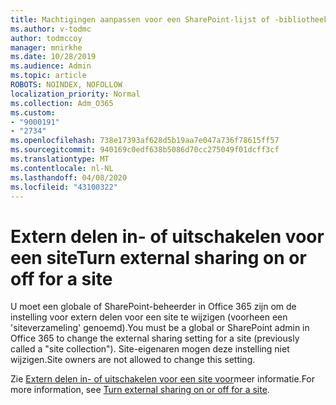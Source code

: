 ```yaml
---
title: Machtigingen aanpassen voor een SharePoint-lijst of -bibliotheek
ms.author: v-todmc
author: todmccoy
manager: mnirkhe
ms.date: 10/28/2019
ms.audience: Admin
ms.topic: article
ROBOTS: NOINDEX, NOFOLLOW
localization_priority: Normal
ms.collection: Adm_O365
ms.custom:
- "9000191"
- "2734"
ms.openlocfilehash: 738e17393af628d5b19aa7e047a736f78615ff57
ms.sourcegitcommit: 940169c0edf638b5086d70cc275049f01dcff3cf
ms.translationtype: MT
ms.contentlocale: nl-NL
ms.lasthandoff: 04/08/2020
ms.locfileid: "43100322"
---
```

# <a name="turn-external-sharing-on-or-off-for-a-site"></a><span data-ttu-id="47eb7-102">Extern delen in- of uitschakelen voor een site</span><span class="sxs-lookup"><span data-stu-id="47eb7-102">Turn external sharing on or off for a site</span></span>

<span data-ttu-id="47eb7-103">U moet een globale of SharePoint-beheerder in Office 365 zijn om de instelling voor extern delen voor een site te wijzigen (voorheen een 'siteverzameling' genoemd).</span><span class="sxs-lookup"><span data-stu-id="47eb7-103">You must be a global or SharePoint admin in Office 365 to change the external sharing setting for a site (previously called a "site collection").</span></span> <span data-ttu-id="47eb7-104">Site-eigenaren mogen deze instelling niet wijzigen.</span><span class="sxs-lookup"><span data-stu-id="47eb7-104">Site owners are not allowed to change this setting.</span></span> 

<span data-ttu-id="47eb7-105">Zie [Extern delen in- of uitschakelen voor een site voor](https://docs.microsoft.com/sharepoint/change-external-sharing-site)meer informatie.</span><span class="sxs-lookup"><span data-stu-id="47eb7-105">For more information, see [Turn external sharing on or off for a site](https://docs.microsoft.com/sharepoint/change-external-sharing-site).</span></span>
